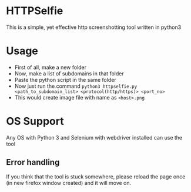 # HTTPSelfie
This is a simple, yet effective http screenshotting tool written in python3

# Usage
- First of all, make a new folder
- Now, make a list of subdomains in that folder
- Paste the python script in the same folder
- Now just run the command `python3 httpselfie.py <path_to_subdomain_list> <protocol(http/https)> <port_no>`
- This would create image file with name as `<host>.png`

# OS Support
Any OS with Python 3 and Selenium with webdriver installed can use the tool

## Error handling
If you think that the tool is stuck somewhere, please reload the page once (in new firefox window created) and it will move on.
